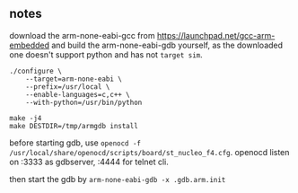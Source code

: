 ## notes

download the arm-none-eabi-gcc from https://launchpad.net/gcc-arm-embedded
and build the arm-none-eabi-gdb yourself, as the downloaded one doesn't support python
and has not `target sim`.

```
./configure \
    --target=arm-none-eabi \
    --prefix=/usr/local \
    --enable-languages=c,c++ \
    --with-python=/usr/bin/python

make -j4
make DESTDIR=/tmp/armgdb install
```

before starting gdb, use `openocd -f /usr/local/share/openocd/scripts/board/st_nucleo_f4.cfg`.
openocd listen on :3333 as gdbserver, :4444 for telnet cli.

then start the gdb by `arm-none-eabi-gdb -x .gdb.arm.init`
